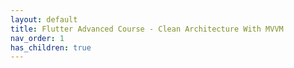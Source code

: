 ```yaml
---
layout: default
title: Flutter Advanced Course - Clean Architecture With MVVM
nav_order: 1
has_children: true
---
```

